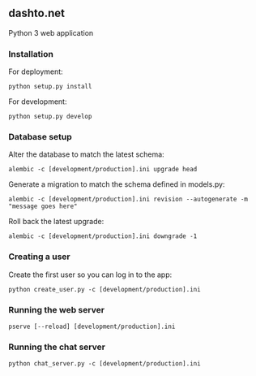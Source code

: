 ## dashto.net
Python 3 web application

### Installation
For deployment:
```
python setup.py install
```

For development:
```
python setup.py develop
```

### Database setup

Alter the database to match the latest schema:
```
alembic -c [development/production].ini upgrade head
```

Generate a migration to match the schema defined in models.py:
```
alembic -c [development/production].ini revision --autogenerate -m "message goes here"
```

Roll back the latest upgrade:
```
alembic -c [development/production].ini downgrade -1
```

### Creating a user

Create the first user so you can log in to the app:
```
python create_user.py -c [development/production].ini
```

### Running the web server
```
pserve [--reload] [development/production].ini
```

### Running the chat server
```
python chat_server.py -c [development/production].ini
```
